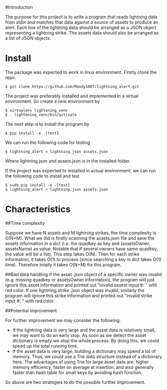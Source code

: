 #Introduction 

The purpose for this project is to write a program that reads lightning data from stdin and matches that data against a source of assets to produce an alert. Each line of the lightning data should be arranged as a JSON object representing a lightning strike.  The assets data should also be arranged as a list of JSON objects.

# Install

The package was expected to work in linux environment. Firstly clone the repo.

```
$ git clone https://github.com/Mandy1007/lightning_alert.git
```

The project was preferably installed and implemented in a virtual environment. So create a new environment by

```
$ virtualenv lightening_venv
$ . lightening_venv/bin/activate
```

 The next step is to install the program by
 
```
$ pip install -e .[test]
```

We can run the following code for testing

```
$ lightning_alert < lightning.json assets.json
```

Where lightning.json and assets.json is in the installed folder.

If the project was expected to installed in actual environment, we can run the following code to install and test

```
$ sudo pip install -e .[test]
$ lightning_alert < lightning.json assets.json
```

# Characteristics

##Time complexity

Suppose we have N assets and M lightning strikes, the time complexity is O(N+M). What we did is firstly scanning the assets.json file and save the assets information in a dict (i.e. the quadkey as key and (assetsOwner, assetsName) as value. Notable that if several owners have same quadkey, the value will be a list). This step takes O(N). Then for each strike information, it takes O(1) to process (since searching a key in dict takes O(1) time). Therefore totally it takes O(N+M) for this program.

##Bad data handling
If the asset .json object of a specific owner was invalid (e.g. missing quadkey or assetsOwner information), the program will just ignore this asset information and printed out "invalid assest input #: " with red color. If one lightning strike .json object was invalid, smilarly the program will ignore this strike information and printed out "invalid strike input #: " with red color.

##Potential improvement

For further improvement we may consider the following:
 - If the lightning data is very large and the asset data is relatively small, we may want to do an early stop. As soon as we detect the asset dictionary is empty we stop the whole process. By doing this, we could speed up the total running time.
 - If the asset data is very large, building a dictionary may spend a lot of memory. Thus, we could use a Trie data structure instead of a dictionary here. The advantages of using Trie for large asset data are: higher memory efficiency, faster on average at insertion, and also generally faster than hash table for small keys by avoiding hash function.

So above are two strategies to do the possible further improvement.
